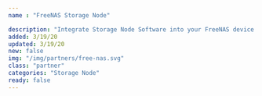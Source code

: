 ```yaml
---
name : "FreeNAS Storage Node"

description: "Integrate Storage Node Software into your FreeNAS device."
added: 3/19/20
updated: 3/19/20
new: false
img: "/img/partners/free-nas.svg"
class: "partner"
categories: "Storage Node"
ready: false
---
```

